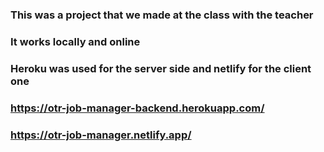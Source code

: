 ### This was a project that we made at the class with the teacher

### It works locally and online

### Heroku was used for the server side and netlify for the client one

### https://otr-job-manager-backend.herokuapp.com/

### https://otr-job-manager.netlify.app/
